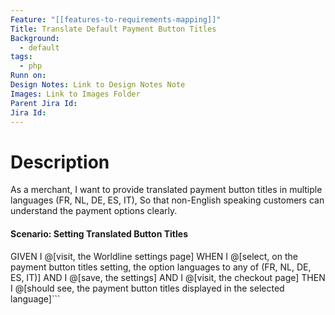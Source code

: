 ```yaml
---
Feature: "[[features-to-requirements-mapping]]"
Title: Translate Default Payment Button Titles
Background:
  - default
tags:
  - php
Runn on:
Design Notes: Link to Design Notes Note
Images: Link to Images Folder
Parent Jira Id: 
Jira Id: 
---
```


# Description

As a merchant,
I want to provide translated payment button titles in multiple languages (FR, NL, DE, ES, IT),
So that non-English speaking customers can understand the payment options clearly.

#### Scenario: Setting Translated Button Titles

GIVEN I @[visit, the Worldline settings page]
WHEN I @[select, on the payment button titles setting, the option languages to any of (FR, NL, DE, ES, IT)]
AND I @[save, the settings]
AND I @[visit, the checkout page]
THEN I @[should see, the payment button titles displayed in the selected language]```
